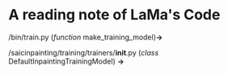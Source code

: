# A reading note of LaMa's Code
/bin/train.py (*function* make_training_model)**->**

/saicinpainting/training/trainers/__init__.py (*class* DefaultInpaintingTrainingModel) **->**


